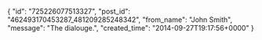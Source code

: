  {
   "id": "725226077513327",
   "post_id": "462493170453287_481209285248342",
   "from_name": "John Smith",
   "message": "The dialouge.",
   "created_time": "2014-09-27T19:17:56+0000"
 }

